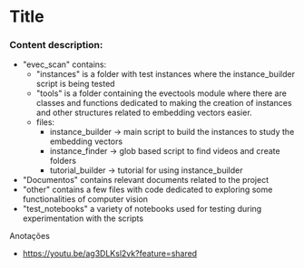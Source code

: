 # Title
### Content description:
- "evec_scan" contains:
    - "instances" is a folder with test instances where the instance_builder script is being tested
    - "tools" is a folder containing the evectools module where there are classes and functions dedicated to making the creation of instances and other structures related to embedding vectors easier.
    - files: 
        - instance_builder -> main script to build the instances to study the embedding vectors
        - instance_finder -> glob based script to find videos and create folders
        - tutorial_builder -> tutorial for using instance_builder
- "Documentos" contains relevant documents related to the project
- "other" contains a few files with code dedicated to exploring some functionalities of computer vision
- "test_notebooks" a variety of notebooks used for testing during experimentation with the scripts


Anotações
- https://youtu.be/ag3DLKsl2vk?feature=shared